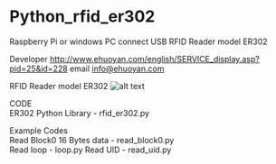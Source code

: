 # Python_rfid_er302
Raspberry Pi or windows PC connect USB RFID Reader model ER302


Developer http://www.ehuoyan.com/english/SERVICE_display.asp?pid=25&id=228
email info@ehuoyan.com

RFID Reader model ER302
![alt text](http://www.ehuoyan.com/english/products_display.asp?pid=19&id=244&proid=166)


CODE     
ER302 Python Library - rfid_er302.py

Example Codes        
Read Block0 16 Bytes data - read_block0.py        
Read loop - loop.py
Read UID - read_uid.py
